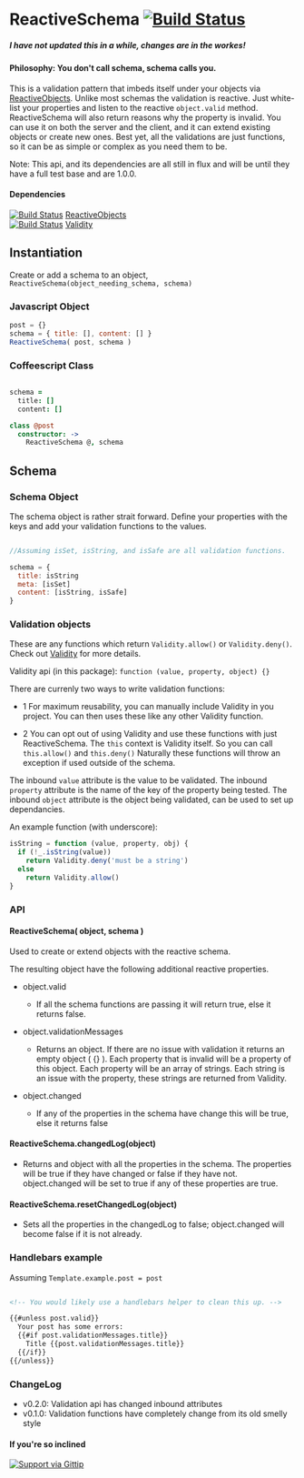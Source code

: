 ReactiveSchema [![Build Status](https://travis-ci.org/Meteor-Reaction/meteor-reactive-schema.png)](https://travis-ci.org/Meteor-Reaction/meteor-reactive-schema)
======================

##### I have not updated this in a while, changes are in the workes!

#### Philosophy: You don't call schema, schema calls you. 
This is a validation pattern that imbeds itself under your objects via [ReactiveObjects](https://github.com/CMToups/meteor-reactive-objects).
Unlike most schemas the validation is reactive. 
Just white-list your properties and listen to the reactive `object.valid` method. 
ReactiveSchema will also return reasons why the property is invalid. 
You can use it on both the server and the client, and it can extend existing objects or create new ones.
Best yet, all the validations are just functions, so it can be as simple or complex as you need them to be.

Note: This api, and its dependencies are all still in flux and will be until they have a full test base and are 1.0.0. 

####  Dependencies
[![Build Status](https://travis-ci.org/Meteor-Reaction/meteor-reactive-objects.png)](https://travis-ci.org/Meteor-Reaction/meteor-reactive-objects)
[ReactiveObjects](https://github.com/Meteor-Reaction/meteor-reactive-objects)
<br>
[![Build Status](https://travis-ci.org/Meteor-Reaction/meteor-validity.png)](https://travis-ci.org/Meteor-Reaction/meteor-validity)
[Validity](https://github.com/Meteor-Reaction/meteor-validity) 

## Instantiation

Create or add a schema to an object, `ReactiveSchema(object_needing_schema, schema)`

### Javascript Object
```javascript
post = {}
schema = { title: [], content: [] }
ReactiveSchema( post, schema )
```

### Coffeescript Class
```coffee

schema =
  title: []
  content: []

class @post  
  constructor: -> 
    ReactiveSchema @, schema
```

## Schema

### Schema Object

The schema object is rather strait forward. 
Define your properties with the keys and add your validation functions to the values.

```javascript

//Assuming isSet, isString, and isSafe are all validation functions.

schema = {
  title: isString
  meta: [isSet]
  content: [isString, isSafe]
}
```
### Validation objects

These are any functions which return `Validity.allow()` or `Validity.deny()`. 
Check out [Validity](https://github.com/CMToups/meteor-validity)  for more details.

Validity api (in this package): `function (value, property, object) {}`

There are currenly two ways to write validation functions:

* 1 For maximum reusability, you can manually include Validity in you project. 
  You can then uses these like any other Validity function.

* 2 You can opt out of using Validity and use these functions with just ReactiveSchema.
  The `this` context is Validity itself. So you can call `this.allow()` and `this.deny()`
  Naturally these functions will throw an exception if used outside of the schema.

The inbound `value` attribute is the value to be validated.
The inbound `property` attribute is the name of the key of the property being tested.
The inbound `object` attribute is the object being validated, can be used to set up dependancies.

An example function (with underscore):
```javascript
isString = function (value, property, obj) {
  if (!_.isString(value)) 
    return Validity.deny('must be a string')
  else
    return Validity.allow()
}
```
### API 

#### ReactiveSchema( object, schema )
  Used to create or extend objects with the reactive schema. 
  
  The resulting object have the following additional reactive properties.

* object.valid
  * If all the schema functions are passing it will return true, else it returns false.

* object.validationMessages
  * Returns an object. If there are no issue with validation it returns an empty object ( {} ).
    Each property that is invalid will be a property of this object.
    Each property will be an array of strings. Each string is an issue with the property, 
    these strings are returned from Validity.

* object.changed
  * If any of the properties in the schema have change this will be true, else it returns false

#### ReactiveSchema.changedLog(object)
  * Returns and object with all the properties in the schema. 
    The properties will be true if they have changed or false if they have not.
    object.changed will be set to true if any of these properties are true.

#### ReactiveSchema.resetChangedLog(object)
  * Sets all the properties in the changedLog to false; object.changed will become false if it is not already.

### Handlebars example
Assuming `Template.example.post = post`
```html

<!-- You would likely use a handlebars helper to clean this up. -->

{{#unless post.valid}}
  Your post has some errors:
  {{#if post.validationMessages.title}}
    Title {{post.validationMessages.title}}
  {{/if}}
{{/unless}}

```

### ChangeLog
* v0.2.0: Validation api has changed inbound attributes
* v0.1.0: Validation functions have completely change from its old smelly style

#### If you're so inclined
[![Support via Gittip](https://rawgithub.com/twolfson/gittip-badge/0.1.0/dist/gittip.png)](https://gratipay.com/Kestanous/)



